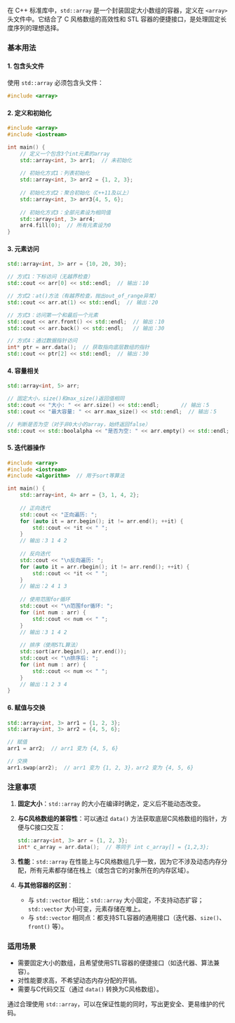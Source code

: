 在 C++ 标准库中，`std::array` 是一个封装固定大小数组的容器，定义在 `<array>` 头文件中。它结合了 C 风格数组的高效性和 STL 容器的便捷接口，是处理固定长度序列的理想选择。

### 基本用法

#### 1. 包含头文件
使用 `std::array` 必须包含头文件：
```cpp
#include <array>
```

#### 2. 定义和初始化
```cpp
#include <array>
#include <iostream>

int main() {
    // 定义一个包含3个int元素的array
    std::array<int, 3> arr1;  // 未初始化
    
    // 初始化方式1：列表初始化
    std::array<int, 3> arr2 = {1, 2, 3};
    
    // 初始化方式2：聚合初始化（C++11及以上）
    std::array<int, 3> arr3{4, 5, 6};
    
    // 初始化方式3：全部元素设为相同值
    std::array<int, 3> arr4;
    arr4.fill(0);  // 所有元素设为0
}
```

#### 3. 元素访问
```cpp
std::array<int, 3> arr = {10, 20, 30};

// 方式1：下标访问（无越界检查）
std::cout << arr[0] << std::endl;  // 输出：10

// 方式2：at()方法（有越界检查，抛出out_of_range异常）
std::cout << arr.at(1) << std::endl;  // 输出：20

// 方式3：访问第一个和最后一个元素
std::cout << arr.front() << std::endl;  // 输出：10
std::cout << arr.back() << std::endl;   // 输出：30

// 方式4：通过数据指针访问
int* ptr = arr.data();  // 获取指向底层数组的指针
std::cout << ptr[2] << std::endl;  // 输出：30
```

#### 4. 容量相关
```cpp
std::array<int, 5> arr;

// 固定大小，size()和max_size()返回值相同
std::cout << "大小: " << arr.size() << std::endl;       // 输出：5
std::cout << "最大容量: " << arr.max_size() << std::endl;  // 输出：5

// 判断是否为空（对于非0大小的array，始终返回false）
std::cout << std::boolalpha << "是否为空: " << arr.empty() << std::endl;  // 输出：false
```

#### 5. 迭代器操作
```cpp
#include <array>
#include <iostream>
#include <algorithm>  // 用于sort等算法

int main() {
    std::array<int, 4> arr = {3, 1, 4, 2};
    
    // 正向迭代
    std::cout << "正向遍历: ";
    for (auto it = arr.begin(); it != arr.end(); ++it) {
        std::cout << *it << " ";
    }
    // 输出：3 1 4 2
    
    // 反向迭代
    std::cout << "\n反向遍历: ";
    for (auto it = arr.rbegin(); it != arr.rend(); ++it) {
        std::cout << *it << " ";
    }
    // 输出：2 4 1 3
    
    // 使用范围for循环
    std::cout << "\n范围for循环: ";
    for (int num : arr) {
        std::cout << num << " ";
    }
    // 输出：3 1 4 2
    
    // 排序（使用STL算法）
    std::sort(arr.begin(), arr.end());
    std::cout << "\n排序后: ";
    for (int num : arr) {
        std::cout << num << " ";
    }
    // 输出：1 2 3 4
}
```

#### 6. 赋值与交换
```cpp
std::array<int, 3> arr1 = {1, 2, 3};
std::array<int, 3> arr2 = {4, 5, 6};

// 赋值
arr1 = arr2;  // arr1 变为 {4, 5, 6}

// 交换
arr1.swap(arr2);  // arr1 变为 {1, 2, 3}，arr2 变为 {4, 5, 6}
```

### 注意事项

1. **固定大小**：`std::array` 的大小在编译时确定，定义后不能动态改变。

2. **与C风格数组的兼容性**：可以通过 `data()` 方法获取底层C风格数组的指针，方便与C接口交互：
   ```cpp
   std::array<int, 3> arr = {1, 2, 3};
   int* c_array = arr.data();  // 等同于 int c_array[] = {1,2,3};
   ```

3. **性能**：`std::array` 在性能上与C风格数组几乎一致，因为它不涉及动态内存分配，所有元素都存储在栈上（或包含它的对象所在的内存区域）。

4. **与其他容器的区别**：
   - 与 `std::vector` 相比：`std::array` 大小固定，不支持动态扩容；`std::vector` 大小可变，元素存储在堆上。
   - 与 `std::vector` 相同点：都支持STL容器的通用接口（迭代器、`size()`、`front()` 等）。

### 适用场景

- 需要固定大小的数组，且希望使用STL容器的便捷接口（如迭代器、算法兼容）。
- 对性能要求高，不希望动态内存分配的开销。
- 需要与C代码交互（通过 `data()` 转换为C风格数组）。

通过合理使用 `std::array`，可以在保证性能的同时，写出更安全、更易维护的代码。